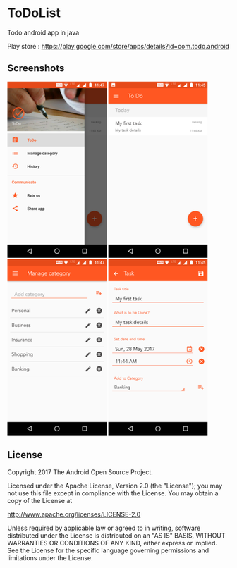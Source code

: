 # ToDoList
Todo android app in java

Play store : https://play.google.com/store/apps/details?id=com.todo.android

Screenshots
-------------

<img src="screenshots/img1.png" height="400" alt="Screenshot"/> <img src="screenshots/img2.png" height="400" alt="Screenshot"/> <img src="screenshots/img3.png" height="400" alt="Screenshot"/> <img src="screenshots/img4.png" height="400" alt="Screenshot"/>

License
-------

Copyright 2017 The Android Open Source Project.

Licensed under the Apache License, Version 2.0 (the "License");
you may not use this file except in compliance with the License.
You may obtain a copy of the License at

http://www.apache.org/licenses/LICENSE-2.0

Unless required by applicable law or agreed to in writing, software
distributed under the License is distributed on an "AS IS" BASIS, WITHOUT
WARRANTIES OR CONDITIONS OF ANY KIND, either express or implied.  See the
License for the specific language governing permissions and limitations under
the License.

